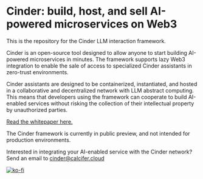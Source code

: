 # Cinder: build, host, and sell AI-powered microservices on Web3

This is the repository for the Cinder LLM interaction framework. 

Cinder is an open-source tool designed to allow anyone to start building AI-powered microservices in minutes. The framework supports lazy Web3 integration to enable the sale of access to specialized Cinder assistants in zero-trust environments. 

Cinder assistants are designed to be containerized, instantiated, and hosted in a collaborative and decentralized network with LLM abstract computing. This means that developers using the framework can cooperate to build AI-enabled services without risking the collection of their intellectual property by unauthorized parties. 

[Read the whitepaper here.](https://github.com/cinder-labs/cinder-public-release/blob/main/whitepaper.pdf)

The Cinder framework is currently in public preview, and not intended for production environments.

Interested in integrating your AI-enabled service with the Cinder network? Send an email to cinder@calcifer.cloud


[![ko-fi](https://ko-fi.com/img/githubbutton_sm.svg)](https://ko-fi.com/F2F2ND6AQ)
